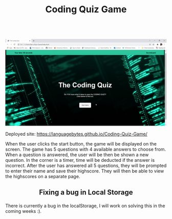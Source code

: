 # <p align="center"> Coding Quiz Game </p>
<br> <br/>

 <p align="center">
  <img src="images/screenshot.gif"/>
</p>


Deployed site: https://languagebytes.github.io/Coding-Quiz-Game/

When the user clicks the start button, the game will be displayed on the screen. The game has 5 questions with 4 available answers to choose from. When a question is answered, the user will be then be shown a new question. In the corner is a timer, time will be deducted if the answer is incorrect. After the user has answered all 5 questions, they will be prompted to enter their name and save their highscore. They will then be able to view the highscores on a separate page.


## <p align="center"> Fixing a bug in Local Storage </p>

There is currently a bug in the localStorage, I will work on solving this in the coming weeks :).

